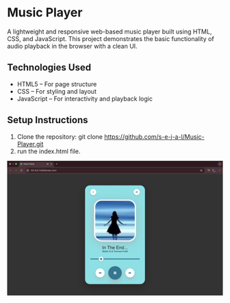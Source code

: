 # Music Player

A lightweight and responsive web-based music player built using HTML, CSS, and JavaScript. This project demonstrates the basic functionality of audio playback in the browser with a clean UI.

## Technologies Used

  - HTML5 – For page structure
  - CSS – For styling and layout
  - JavaScript – For interactivity and playback logic

## Setup Instructions

1. Clone the repository:
   git clone https://github.com/s-e-j-a-l/Music-Player.git
2. run the index.html file.

![Music Player Screenshot](media/Screenshot.png)

